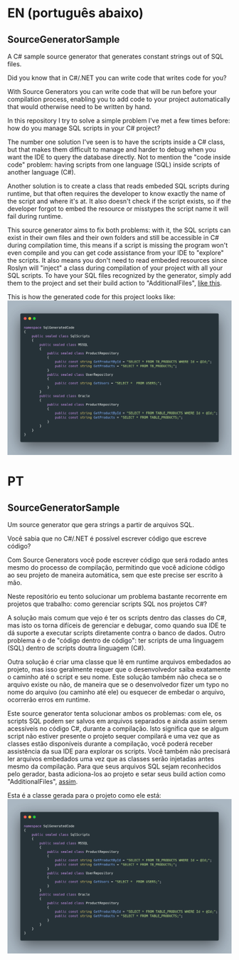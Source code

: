 # EN (português abaixo)
## SourceGeneratorSample
A C# sample source generator that generates constant strings out of SQL files.

Did you know that in C#/.NET you can write code that writes code for you?

With Source Generators you can write code that will be run before your compilation process, enabling you to add code to your project automatically that would otherwise need to be written by hand.

In this repository I try to solve a simple problem I've met a few times before: how do you manage SQL scripts in your C# project? 

The number one solution I've seen is to have the scripts inside a C# class, but that makes them difficult to manage and harder to debug when you want the IDE to query the database directly. Not to mention the "code inside code" problem: having scripts from one language (SQL) inside scripts of another language (C#).

Another solution is to create a class that reads embeded SQL scripts during runtime, but that often requires the developer to know exactly the name of the script and where it's at. It also doesn't check if the script exists, so if the developer forgot to embed the resource or misstypes the script name it will fail during runtime.

This source generator aims to fix both problems: with it, the SQL scripts can exist in their own files and their own folders and still be accessible in C# during compilation time, this means if a script is missing the program won't even compile and you can get code assistance from your IDE to "explore" the scripts. It also means you don't need to read embeded resources since Roslyn will "inject" a class during compilation of your project with all your SQL scripts.
To have your SQL files recognized by the generator, simply add them to the project and set their build action to "AdditionalFiles", [like this](https://github.com/WashingtonARamos/SourceGeneratorSample/blob/5da9a2d579b69a31e17d5dd1810dac230dc6e2e6/EntryPoint/EntryPoint.csproj#L22).

This is how the generated code for this project looks like:
![Generated code](static/generated_code.png)


# PT
## SourceGeneratorSample
Um source generator que gera strings a partir de arquivos SQL.

Você sabia que no C#/.NET é possível escrever código que escreve código?

Com Source Generators você pode escrever código que será rodado antes mesmo do processo de compilação, permitindo que você adicione código ao seu projeto de maneira automática, sem que este precise ser escrito à mão.

Neste repositório eu tento solucionar um problema bastante recorrente em projetos que trabalho: como gerenciar scripts SQL nos projetos C#?

A solução mais comum que vejo é ter os scripts dentro das classes do C#, mas isto os torna difíceis de gerenciar e debugar, como quando sua IDE te dá suporte a executar scripts diretamente contra o banco de dados. Outro problema é o de "código dentro de código": ter scripts de uma linguagem (SQL) dentro de scripts doutra linguagem (C#).

Outra solução é criar uma classe que lê em runtime arquivos embedados ao projeto, mas isso geralmente requer que o desenvolvedor saiba exatamente o caminho até o script e seu nome. Este solução também não checa se o arquivo existe ou não, de maneira que se o desenvolvedor fizer um typo no nome do arquivo (ou caminho até ele) ou esquecer de embedar o arquivo, ocorrerão erros em runtime.

Este source generator tenta solucionar ambos os problemas: com ele, os scripts SQL podem ser salvos em arquivos separados e ainda assim serem acessíveis no código C#, durante a compilação. Isto significa que se algum script não estiver presente o projeto sequer compilará e uma vez que as classes estão disponíveis durante a compilação, você poderá receber assistência da sua IDE para explorar os scripts. Você também não precisará ler arquivos embedados uma vez que as classes serão injetadas antes mesmo da compilação.
Para que seus arquivos SQL sejam reconhecidos pelo gerador, basta adiciona-los ao projeto e setar seus build action como "AdditionalFiles", [assim](https://github.com/WashingtonARamos/SourceGeneratorSample/blob/5da9a2d579b69a31e17d5dd1810dac230dc6e2e6/EntryPoint/EntryPoint.csproj#L22).

Esta é a classe gerada para o projeto como ele está:
![Generated code](static/generated_code.png)
